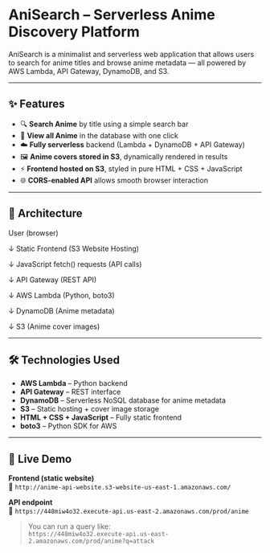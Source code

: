 # AniSearch – Serverless Anime Discovery Platform

AniSearch is a minimalist and serverless web application that allows users to search for anime titles and browse anime metadata — all powered by AWS Lambda, API Gateway, DynamoDB, and S3.

---

## ✨ Features

- 🔍 **Search Anime** by title using a simple search bar
- 📃 **View all Anime** in the database with one click
- ☁️ **Fully serverless** backend (Lambda + DynamoDB + API Gateway)
- 🖼️ **Anime covers stored in S3**, dynamically rendered in results
- ⚡ **Frontend hosted on S3**, styled in pure HTML + CSS + JavaScript
- 🌐 **CORS-enabled API** allows smooth browser interaction

---

## 🧱 Architecture

User (browser)

↓
Static Frontend (S3 Website Hosting)

↓
JavaScript fetch() requests (API calls)

↓
API Gateway (REST API)

↓
AWS Lambda (Python, boto3)

↓
DynamoDB (Anime metadata)

↓
S3 (Anime cover images)

---

## 🛠️ Technologies Used

- **AWS Lambda** – Python backend
- **API Gateway** – REST interface
- **DynamoDB** – Serverless NoSQL database for anime metadata
- **S3** – Static hosting + cover image storage
- **HTML + CSS + JavaScript** – Fully static frontend
- **boto3** – Python SDK for AWS

---

## 🚀 Live Demo

**Frontend (static website)**  
📍 `http://anime-api-website.s3-website-us-east-1.amazonaws.com/`

**API endpoint**  
📍 `https://448miw4o32.execute-api.us-east-2.amazonaws.com/prod/anime`

> You can run a query like:  
> `https://448miw4o32.execute-api.us-east-2.amazonaws.com/prod/anime?q=attack`

